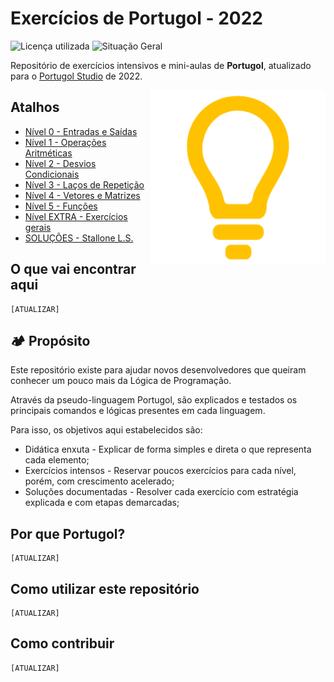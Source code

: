 # Exercícios de Portugol - 2022
![Licença utilizada](https://img.shields.io/github/license/stallone-dev/exercicios_portugol_2022?label=LICEN%C3%87A&style=flat)
![Situação Geral](https://img.shields.io/badge/STATUS%20GERAL-Em%20construção-orange?style=flat)

Repositório de exercícios intensivos e mini-aulas de **Portugol**, atualizado para o [Portugol Studio](http://lite.acad.univali.br/portugol/) de 2022. 


<a href="/README.md">
<img align="right" src="/z_imagens/LogoPortugol.png" alt="Logo do Portugol Studio - Desenho de uma lâmpada minimalista amarela." width="280">
</a>

## Atalhos
* [Nível 0 - Entradas e Saídas](./Niveis/Nivel_0/README.md)
* [Nível 1 - Operações Aritméticas](./Niveis/Nivel_1/README.md)
* [Nível 2 - Desvios Condicionais](./Niveis/Nivel_2/README.md)
* [Nível 3 - Laços de Repetição](./Niveis/Nivel_3/README.md)
* [Nível 4 - Vetores e Matrizes](./Niveis/Nivel_4/README.md)
* [Nível 5 - Funções](./Niveis/Nivel_5/README.md)
* [Nível EXTRA - Exercícios gerais](./Niveis/Questoes_Extras/README.md)
* [SOLUÇÕES - Stallone L.S.](./Solucoes/README.md)

## O que vai encontrar aqui
    [ATUALIZAR]

## 🏕️ Propósito
Este repositório existe para ajudar novos desenvolvedores que queiram conhecer um pouco mais da Lógica de Programação. 

Através da pseudo-linguagem Portugol, são explicados e testados os principais comandos e lógicas presentes em cada linguagem.

Para isso, os objetivos aqui estabelecidos são:

* Didática enxuta - Explicar de forma simples e direta o que representa cada elemento;
* Exercícios intensos - Reservar poucos exercícios para cada nível, porém, com crescimento acelerado;
* Soluções documentadas - Resolver cada exercício com estratégia explicada e com etapas demarcadas;

## Por que Portugol?
    [ATUALIZAR]

## Como utilizar este repositório
    [ATUALIZAR]

## Como contribuir
    [ATUALIZAR]
